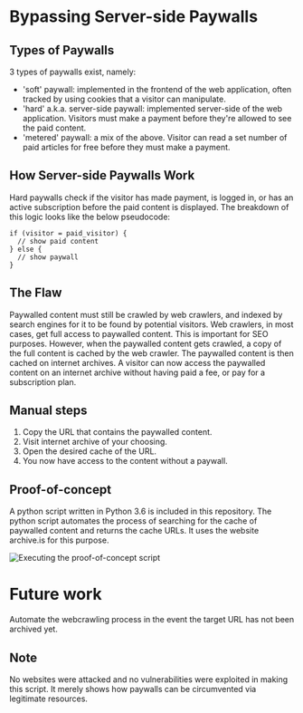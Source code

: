 # Bypassing Server-side Paywalls

## Types of Paywalls
3 types of paywalls exist, namely:
- 'soft' paywall: implemented in the frontend of the web application, often tracked by using cookies that a visitor can manipulate.
- 'hard' a.k.a. server-side paywall: implemented server-side of the web application. Visitors must make a payment before they're allowed to see the paid content.
- 'metered' paywall: a mix of the above. Visitor can read a set number of paid articles for free before they must make a payment.

## How Server-side Paywalls Work
Hard paywalls check if the visitor has made payment, is logged in, or has an active subscription before the paid content is displayed. The breakdown of this logic looks like the below pseudocode:
```
if (visitor = paid_visitor) {
  // show paid content
} else {
  // show paywall
}
```

## The Flaw
Paywalled content must still be crawled by web crawlers, and indexed by search engines for it to be found by potential visitors. Web crawlers, in most cases, get full access to paywalled content. This is important for SEO purposes. However, when the paywalled content gets crawled, a copy of the full content is cached by the web crawler. The paywalled content is then cached on internet archives. A visitor can now access the paywalled content on an internet archive without having paid a fee, or pay for a subscription plan.

## Manual steps
1. Copy the URL that contains the paywalled content.
2. Visit internet archive of your choosing.
3. Open the desired cache of the URL.
4. You now have access to the content without a paywall.

## Proof-of-concept
A python script written in Python 3.6 is included in this repository. The python script automates the process of searching for the cache of paywalled content and returns the cache URLs. It uses the website archive.is for this purpose.

![Executing the proof-of-concept script](https://github.com/stefanhesselman/paywall-bypass/blob/main/poc.gif?raw=true)

# Future work
Automate the webcrawling process in the event the target URL has not been archived yet.

## Note
No websites were attacked and no vulnerabilities were exploited in making this script. It merely shows how paywalls can be circumvented via legitimate resources.
